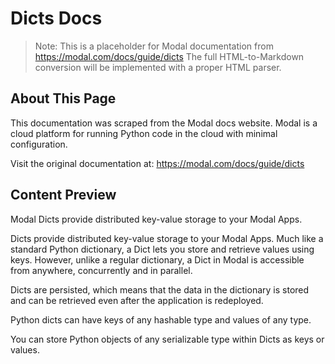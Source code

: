 # Dicts Docs

> Note: This is a placeholder for Modal documentation from https://modal.com/docs/guide/dicts
> The full HTML-to-Markdown conversion will be implemented with a proper HTML parser.

## About This Page

This documentation was scraped from the Modal docs website. Modal is a cloud platform for running Python code in the cloud with minimal configuration.

Visit the original documentation at: https://modal.com/docs/guide/dicts

## Content Preview

Modal Dicts provide distributed key-value storage to your Modal Apps.

Dicts provide distributed key-value storage to your Modal Apps.
Much like a standard Python dictionary, a Dict lets you store and retrieve
values using keys. However, unlike a regular dictionary, a Dict in Modal is
accessible from anywhere, concurrently and in parallel.

Dicts are persisted, which means that the data in the dictionary is
stored and can be retrieved even after the application is redeployed.

Python dicts can have keys of any hashable type and values of any type.

You can store Python objects of any serializable type within Dicts as keys or values.

